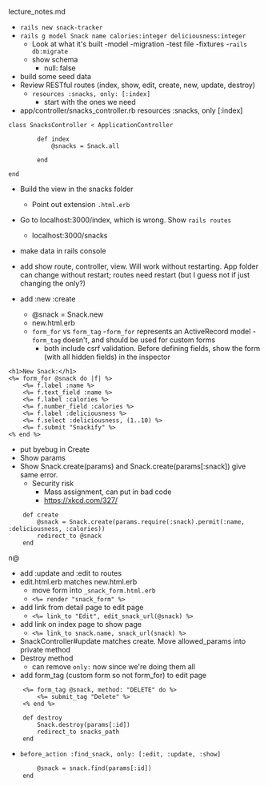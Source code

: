 lecture_notes.md

- `rails new snack-tracker`
- `rails g model Snack name calories:integer deliciousness:integer`
    - Look at what it's built
        -model
        -migration
        -test file
        -fixtures 
-`rails db:migrate`
    - show schema
        - null: false
- build some seed data
- Review RESTful routes (index, show, edit, create, new, update, destroy)
    - `resources :snacks, only: [:index]`
        - start with the ones we need
- app/controller/snacks_controller.rb
    resources :snacks, only [:index]
```
class SnacksController < ApplicationController

        def index
            @snacks = Snack.all
            
        end

end
```

- Build the view in the snacks folder
    - Point out extension `.html.erb`
- Go to localhost:3000/index, which is wrong.  Show `rails routes`
    - localhost:3000/snacks

- make data in rails console

- add show route, controller, view.  Will work without restarting.  App folder can change without restart; routes need restart (but I guess not if just changing the only?)

- add :new :create
    - @snack = Snack.new
    - new.html.erb
    - `form_for` vs `form_tag`
        -`form_for` represents an ActiveRecord model
        -`form_tag` doesn't, and should be used for custom forms
        - both include csrf validation.  Before defining fields, show the form (with all hidden fields) in the inspector
```
<h1>New Snack:</h1>
<%= form_for @snack do |f| %>
    <%= f.label :name %>
    <%= f.text_field :name %>
    <%= f.label :calories %>
    <%= f.number_field :calories %>
    <%= f.label :deliciousness %>
    <%= f.select :deliciousness, (1..10) %>
    <%= f.submit "Snackify" %>
<% end %>
```

- put byebug in Create
- Show params
- Show Snack.create(params) and Snack.create(params[:snack]) give same error.
    - Security risk
        - Mass assignment, can put in bad code
        - https://xkcd.com/327/
```
    def create
        @snack = Snack.create(params.require(:snack).permit(:name, :deliciousness, :calories))
        redirect_to @snack
    end
```
n@
- add :update and :edit to routes
- edit.html.erb matches new.html.erb
    - move form into `_snack_form.html.erb`
    - `<%= render "snack_form" %>`
- add link from detail page to edit page
    - `<%= link_to "Edit", edit_snack_url(@snack) %>`
- add link on index page to show page
    - `<%= link_to snack.name, snack_url(snack) %>`
- SnackController#update matches create.  Move allowed_params into private method
- Destroy method
    - can remove `only:` now since we're doing them all
- add form_tag (custom form so not form_for) to edit page

```
    <%= form_tag @snack, method: "DELETE" do %>
        <%= submit_tag "Delete" %>
    <% end %>
```

```
    def destroy
        Snack.destroy(params[:id])
        redirect_to snacks_path
    end
```

- `before_action :find_snack, only: [:edit, :update, :show]`
```def find_snack
        @snack = snack.find(params[:id])
    end
```